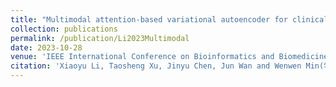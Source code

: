 ```yaml
---
title: "Multimodal attention-based variational autoencoder for clinical risk prediction"
collection: publications
permalink: /publication/Li2023Multimodal 
date: 2023-10-28
venue: 'IEEE International Conference on Bioinformatics and Biomedicine (BIBM)'
citation: 'Xiaoyu Li, Taosheng Xu, Jinyu Chen, Jun Wan and Wenwen Min(学生一作, 本人通信). Multimodal attention-based variational autoencoder for clinical risk prediction. IEEE International Conference on Bioinformatics and Biomedicine (BIBM), 2023 (CCF B类会议, 接收率19\%)'
---
```

